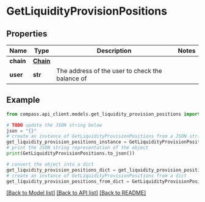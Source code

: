 # GetLiquidityProvisionPositions


## Properties

Name | Type | Description | Notes
------------ | ------------- | ------------- | -------------
**chain** | [**Chain**](Chain.md) |  | 
**user** | **str** | The address of the user to check the balance of | 

## Example

```python
from compass.api_client.models.get_liquidity_provision_positions import GetLiquidityProvisionPositions

# TODO update the JSON string below
json = "{}"
# create an instance of GetLiquidityProvisionPositions from a JSON string
get_liquidity_provision_positions_instance = GetLiquidityProvisionPositions.from_json(json)
# print the JSON string representation of the object
print(GetLiquidityProvisionPositions.to_json())

# convert the object into a dict
get_liquidity_provision_positions_dict = get_liquidity_provision_positions_instance.to_dict()
# create an instance of GetLiquidityProvisionPositions from a dict
get_liquidity_provision_positions_from_dict = GetLiquidityProvisionPositions.from_dict(get_liquidity_provision_positions_dict)
```
[[Back to Model list]](../README.md#documentation-for-models) [[Back to API list]](../README.md#documentation-for-api-endpoints) [[Back to README]](../README.md)


